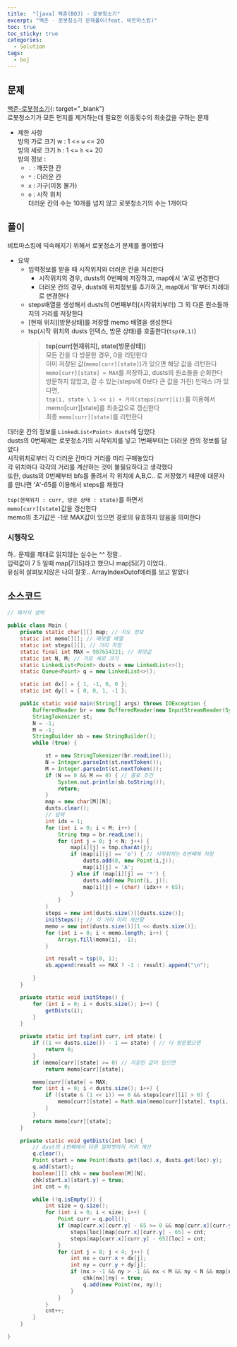 ```yaml
---
title:  "[java] 백준(BOJ) - 로봇청소기"
excerpt: "백준 - 로봇청소기 문제풀이(feat. 비트마스킹)"
toc: true
toc_sticky: true
categories:
  - Solution
tags:
  - boj
---
```

## 문제  
[백준-로봇청소기](https://www.acmicpc.net/problem/4991){: target="_blank"}  
로봇청소기가 모든 먼지를 제거하는데 필요한 이동횟수의 최솟값을 구하는 문제  

* 제한 사항  
방의 가로 크기 w : 1 <= `w` <= 20  
방의 세로 크기 h : 1 <= `h` <= 20  
방의 정보 :  
  + `.` : 깨끗한 칸  
  + `*` : 더러운 칸  
  + `x` : 가구(이동 불가)  
  + `o` : 시작 위치  
더러운 칸의 수는 10개를 넘지 않고 로봇청소기의 수는 1개이다  


## 풀이  
비트마스킹에 익숙해지기 위해서 로봇청소기 문제를 풀어봤다  

* 요약  
  + 입력정보를 받을 때 시작위치와 더러운 칸을 처리한다  
    + 시작위치의 경우, dusts의 0번째에 저장하고, map에서 'A'로 변경한다  
    + 더러운 칸의 경우, dusts에 위치정보를 추가하고, map에서 'B'부터 차례대로 변경한다  
  + steps배열을 생성해서 dusts의 0번째부터(시작위치부터) 그 외 다른 원소들까지의 거리를 저장한다  
  + [현재 위치][방문상태]를 저장할 memo 배열을 생성한다  
  + tsp(시작 위치의 dusts 인덱스, 방문 상태)를 호출한다(`tsp(0,1)`)  
    > **tsp(curr[현재위치], state[방문상태])**  
    > 모든 칸을 다 방문한 경우, 0을 리턴한다  
    > 이미 저장된 값(`memo[curr][state]`)가 있으면 해당 값을 리턴한다  
    > `memo[curr][state] = MAX`를 저장하고, dusts의 원소들을 순회한다  
    > 방문하지 않았고, 갈 수 있는(steps에 0보다 큰 값을 가진) 인덱스 i가 있다면,  
    > `tsp(i, state \ 1 << i) + 거리(steps[curr][i])`를 이용해서 memo[curr][state]를 최솟값으로 갱신한다  
    > 최종 `memo[curr][state]`를 리턴한다  


더러운 칸의 정보를 `LinkedList<Point> dusts`에 담았다  
dusts의 0번째에는 로봇청소기의 시작위치를 넣고 1번째부터는 더러운 칸의 정보를 담았다  
시작위치로부터 각 더러운 칸마다 거리를 미리 구해놓았다  
각 위치마다 각각의 거리를 계산하는 것이 불필요하다고 생각했다  
또한, dusts의 0번째부터 bfs를 돌려서 각 위치에 A,B,C.. 로 저장했기 때문에 대문자를 만나면 'A'-65를 이용해서 steps를 채웠다  


`tsp(현재위치 : curr, 방문 상태 : state)`를 하면서  
`memo[curr][state]`값을 갱신한다  
memo의 초기값은 -1로 MAX값이 있으면 경로의 유효하지 않음을 의미한다  

### 시행착오  
하.. 문제를 제대로 읽지않는 실수는 ^^ 정말..  
입력값이 7 5 일때 map[7][5]라고 했으나 map[5][7] 이었다..  
유심히 살펴보지않은 나의 잘못.. ArrayIndexOutof에러를 보고 알았다  



## 소스코드  
```java
// 패키지 생략

public class Main {
	private static char[][] map; // 지도 정보
	static int memo[][]; // 메모할 배열
	static int steps[][]; // 거리 저장
	static final int MAX = 987654321; // 최댓값
	static int N, M; // 가로 세로 크기  
	static LinkedList<Point> dusts = new LinkedList<>();
	static Queue<Point> q = new LinkedList<>();

	static int dx[] = { 1, -1, 0, 0 };
	static int dy[] = { 0, 0, 1, -1 };

	public static void main(String[] args) throws IOException {
		BufferedReader br = new BufferedReader(new InputStreamReader(System.in));
		StringTokenizer st;
		N = -1;
		M = -1;
		StringBuilder sb = new StringBuilder();
		while (true) {

			st = new StringTokenizer(br.readLine());
			N = Integer.parseInt(st.nextToken());
			M = Integer.parseInt(st.nextToken());
			if (N == 0 && M == 0) { // 종료 조건
				System.out.println(sb.toString());
				return;
			}
			map = new char[M][N];
			dusts.clear();
			// 입력
			int idx = 1;
			for (int i = 0; i < M; i++) {
				String tmp = br.readLine();
				for (int j = 0; j < N; j++) {
					map[i][j] = tmp.charAt(j);
					if (map[i][j] == 'o') { // 시작위치는 0번째에 저장
						dusts.add(0, new Point(i,j));
						map[i][j] = 'A';
					} else if (map[i][j] == '*') {
						dusts.add(new Point(i, j));
						map[i][j] = (char) (idx++ + 65);
					}
				}
			}
			steps = new int[dusts.size()][dusts.size()];
			initSteps(); // 각 거리 미리 계산함
			memo = new int[dusts.size()][1 << dusts.size()];
			for (int i = 0; i < memo.length; i++) {
				Arrays.fill(memo[i], -1);
			}

			int result = tsp(0, 1);
			sb.append(result == MAX ? -1 : result).append("\n");

		}
	}

	private static void initSteps() {
		for (int i = 0; i < dusts.size(); i++) {
			getDists(i);
		}
	}

	private static int tsp(int curr, int state) {
		if ((1 << dusts.size()) - 1 == state) { // 다 방문했으면
			return 0;
		}
		if (memo[curr][state] >= 0) // 저장된 값이 있으면
			return memo[curr][state];

		memo[curr][state] = MAX;
		for (int i = 0; i < dusts.size(); i++) {
			if ((state & (1 << i)) == 0 && steps[curr][i] > 0) {
				memo[curr][state] = Math.min(memo[curr][state], tsp(i, state | (1 << i)) + steps[curr][i]);
			}
		}
		return memo[curr][state];
	}

	private static void getDists(int loc) {
		// dust의 i번째에서 다른 알파벳까지 거리 계산
		q.clear();
		Point start = new Point(dusts.get(loc).x, dusts.get(loc).y);
		q.add(start);
		boolean[][] chk = new boolean[M][N];
		chk[start.x][start.y] = true;
		int cnt = 0;

		while (!q.isEmpty()) {
			int size = q.size();
			for (int i = 0; i < size; i++) {
				Point curr = q.poll();
				if (map[curr.x][curr.y] - 65 >= 0 && map[curr.x][curr.y] - 65 <= 11) { // 더러운 곳이 10개를 넘지 않으므로 + 시작위치 = 11
					steps[loc][map[curr.x][curr.y] - 65] = cnt;
					steps[map[curr.x][curr.y] - 65][loc] = cnt;
				}
				for (int j = 0; j < 4; j++) {
					int nx = curr.x + dx[j];
					int ny = curr.y + dy[j];
					if (nx > -1 && ny > -1 && nx < M && ny < N && map[nx][ny] != 'x' && !chk[nx][ny]) {
						chk[nx][ny] = true;
						q.add(new Point(nx, ny));
					}
				}
			}
			cnt++;
		}
	}

}

```